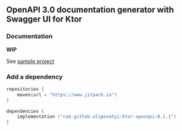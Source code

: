 ## OpenAPI 3.0 documentation generator with Swagger UI for Ktor

### Documentation
**WIP**

See [sample project](sample)

### Add a dependency
```kotlin
repositories {
    maven(url = "https://www.jitpack.io")
}
```
```kotlin
dependencies {
    implementation ("com.github.alipovatyi:ktor-openapi:0.1.1")
}
```

